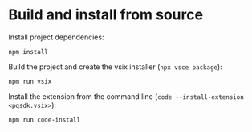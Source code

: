 # Build and install from source

Install project dependencies:

```msdos
npm install
```

Build the project and create the vsix installer (`npx vsce package`):

```msdos
npm run vsix
```

Install the extension from the command line (`code --install-extension <pqsdk.vsix>`):

```msdos
npm run code-install
```